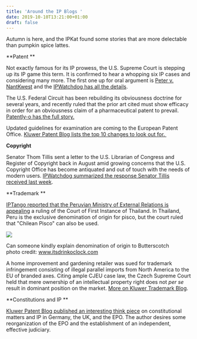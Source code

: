 ```yaml
---
title: 'Around the IP Blogs '
date: 2019-10-10T13:21:00+01:00
draft: false
---
```


Autumn is here, and the IPKat found some stories that are more delectable than pumpkin spice lattes.  

  

**Patent **

Not exactly famous for its IP prowess, the U.S. Supreme Court is stepping up its IP game this term. It is confirmed to hear a whopping six IP cases and considering many more. The first one up for oral argument is [Peter v. NantKwest](https://www.scotusblog.com/case-files/cases/peter-v-nantkwest-inc/) and the [IPWatchdog has all the details](https://www.ipwatchdog.com/2019/10/03/peter-v-nantkwest-kick-off-busy-ip-term-supreme-court/id=114174/). 

  

The U.S. Federal Circuit has been rebuilding its obviousness doctrine for several years, and recently ruled that the prior art cited must show efficacy in order for an obviousness claim of a pharmaceutical patent to prevail. [Patently-o has the full story.](https://patentlyo.com/patent/2019/10/treatment-patents-efficacy.html)

  

Updated guidelines for examination are coming to the European Patent Office. [Kluwer Patent Blog lists the top 10 changes to look out for. ](http://patentblog.kluweriplaw.com/2019/10/01/top-10-changes-to-the-2019-epo-guidelines-for-examination/)

  

**Copyright**

  

Senator Thom Tillis sent a letter to the U.S. Librarian of Congress and Register of Copyright back in August amid growing concerns that the U.S. Copyright Office has become antiquated and out of touch with the needs of modern users. [IPWatchdog summarized the response Senator Tillis received last week](https://www.ipwatchdog.com/2019/10/02/temple-hayden-respond-tillis-copyright-modernization-efforts/id=114153/). 

**Trademark **

  

[IPTango reported that the Peruvian Ministry of External Relations is appealing](http://iptango.blogspot.com/2019/10/chile-vs-peru-battle-over-pisco.html) a ruling of the Court of First Instance of Thailand. In Thailand, Peru is the exclusive denomination of origin for pisco, but the court ruled that "Chilean Pisco" can also be used. 

  

[![](https://1.bp.blogspot.com/-Sq9Fv8xbGK0/XZ5eaCt-LkI/AAAAAAAAB1A/vrcd3Koe2KwmyY5PzaBjQkBsRytRfIGwQCNcBGAsYHQ/s320/Screenshot%2B2019-10-09%2B18.25.21.png)](https://1.bp.blogspot.com/-Sq9Fv8xbGK0/XZ5eaCt-LkI/AAAAAAAAB1A/vrcd3Koe2KwmyY5PzaBjQkBsRytRfIGwQCNcBGAsYHQ/s1600/Screenshot%2B2019-10-09%2B18.25.21.png)

Can someone kindly explain denomination of origin to Butterscotch  
photo credit: www.itsdrinkoclock.com

  

A home improvement and gardening retailer was sued for trademark infringement consisting of illegal parallel imports from North America to the EU of branded axes. Citing ample CJEU case law, the Czech Supreme Court held that mere ownership of an intellectual property right does not _per se_ result in dominant position on the market. [More on Kluwer Trademark Blog](http://trademarkblog.kluweriplaw.com/2019/09/30/czech-supreme-court-in-fiskars-defence-of-abuse-of-dominant-position-by-trademark-owner-in-parallel-imports-litigation-not-to-be-axed-at-once/).

  

**Constitutions and IP **

  

[Kluwer Patent Blog published an interesting think piece](http://patentblog.kluweriplaw.com/2019/10/06/de-uk-epo-a-few-thoughts-on-constitutional-matters/) on constitutional matters and IP in Germany, the UK, and the EPO. The author desires some reorganization of the EPO and the establishment of an independent, effective judiciary.